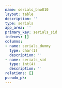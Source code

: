 ```yaml
---
name: serials_bno010
layout: table
description: ''
type: serials
app_area: ''
primary_key: serials_sid
indexes: []
columns:
- name: serials_dummy
  type: char(1)
  description: ''
- name: serials_sid
  type: int(4)
  description: ''
relations: []
pseudo_pk: 
---
```


